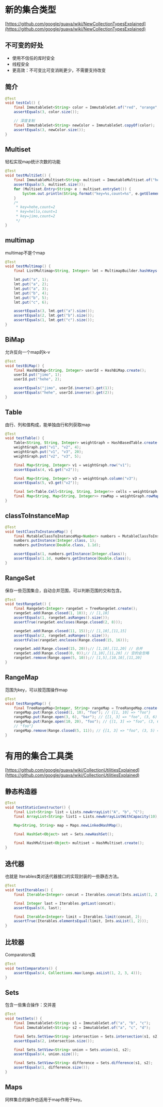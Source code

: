 
# 新的集合类型

[https://github.com/google/guava/wiki/NewCollectionTypesExplained](https://github.com/google/guava/wiki/NewCollectionTypesExplained)

## 不可变的好处

* 使用不信任的库时安全
* 线程安全
* 更高效：不可变比可变消耗更少，不需要支持改变

## 简介

```java
@Test
void testCol() {
    final ImmutableSet<String> color = ImmutableSet.of("red", "orange", "yellow", "red");
    assertEquals(3, color.size());

    // 深度复制
    final ImmutableSet<String> newColor = ImmutableSet.copyOf(color);
    assertEquals(3, newColor.size());
}
```

## Multiset

轻松实现map统计次数的功能
```java
@Test
void testMultiSet() {
    final ImmutableMultiset<String> multiset = ImmutableMultiset.of("hehe", "hello", "jimo", "hehe", "jimo");
    assertEquals(5, multiset.size());
    for (Multiset.Entry<String> e : multiset.entrySet()) {
        System.out.println(String.format("key=%s,count=%s", e.getElement(), e.getCount()));
    }
    /*
     * key=hehe,count=2
     * key=hello,count=1
     * key=jimo,count=2
     */
}
```

## multimap

multimap不是个map

```java
@Test
void testMultimap() {
    final ListMultimap<String, Integer> lmt = MultimapBuilder.hashKeys().arrayListValues().build();

    lmt.put("a", 1);
    lmt.put("a", 2);
    lmt.put("a", 3);
    lmt.put("b", 4);
    lmt.put("b", 5);
    lmt.put("c", 6);

    assertEquals(3, lmt.get("a").size());
    assertEquals(2, lmt.get("b").size());
    assertEquals(1, lmt.get("c").size());
}
```

## BiMap

允许反向一个map的k-v
```java
@Test
void testBiMap() {
    final HashBiMap<String, Integer> userId = HashBiMap.create();
    userId.put("jimo", 1);
    userId.put("hehe", 2);

    assertEquals("jimo", userId.inverse().get(1));
    assertEquals("hehe", userId.inverse().get(2));
}
```

## Table

由行、列和值构成，能单独由行和列获取map

```java
@Test
void testTable() {
    Table<String, String, Integer> weightGraph = HashBasedTable.create();
    weightGraph.put("v1", "v2", 4);
    weightGraph.put("v1", "v3", 20);
    weightGraph.put("v2", "v3", 5);

    final Map<String, Integer> v1 = weightGraph.row("v1");
    assertEquals(4, v1.get("v2"));

    final Map<String, Integer> v3 = weightGraph.column("v3");
    assertEquals(5, v3.get("v2"));

    final Set<Table.Cell<String, String, Integer>> cells = weightGraph.cellSet();
    final Map<String, Map<String, Integer>> rowMap = weightGraph.rowMap();
}
```

## classToInstanceMap

```java
@Test
void testClassToInstanceMap() {
    final MutableClassToInstanceMap<Number> numbers = MutableClassToInstanceMap.create();
    numbers.putInstance(Integer.class, 1);
    numbers.putInstance(Double.class, 1.1d);

    assertEquals(1, numbers.getInstance(Integer.class));
    assertEquals(1.1d, numbers.getInstance(Double.class));
}
```

## RangeSet

保存一些范围集合，自动合并范围，可以判断范围的交和包含。
```java
@Test
void testRangeSet() {
    final RangeSet<Integer> rangeSet = TreeRangeSet.create();
    rangeSet.add(Range.closed(1, 10)); // [1,10]
    assertEquals(1, rangeSet.asRanges().size());
    assertTrue(rangeSet.encloses(Range.closed(2, 8)));

    rangeSet.add(Range.closed(11, 15));// [1,10],[11,15]
    assertEquals(2, rangeSet.asRanges().size());
    assertFalse(rangeSet.encloses(Range.closed(15, 16)));

    rangeSet.add(Range.closed(15, 20));// [1,10],[11,20] // 合并
    rangeSet.add(Range.closed(0, 0));// [1,10],[11,20] // 空的会忽略
    rangeSet.remove(Range.open(5, 10));// [1,5],[10,10],[11,20]
}
```

## RangeMap

范围为key，可以按范围操作map
```java
@Test
void testRangeMap() {
    final TreeRangeMap<Integer, String> rangeMap = TreeRangeMap.create();
    rangeMap.put(Range.closed(1, 10), "foo"); // {[1, 10] => "foo"}
    rangeMap.put(Range.open(3, 6), "bar"); // {[1, 3] => "foo", (3, 6) => "bar", [6, 10] => "foo"}
    rangeMap.put(Range.open(10, 20), "foo"); // {[1, 3] => "foo", (3, 6) => "bar", [6, 10] => "foo", (10, 20) =>
    // "foo"}
    rangeMap.remove(Range.closed(5, 11)); // {[1, 3] => "foo", (3, 5) => "bar", (11, 20) => "foo"}
}
```

# 有用的集合工具类

[https://github.com/google/guava/wiki/CollectionUtilitiesExplained](https://github.com/google/guava/wiki/CollectionUtilitiesExplained)

## 静态构造器

```java
@Test
void testStaticConstructor() {
    final List<String> list = Lists.newArrayList("A", "b", "C");
    final ArrayList<String> list1 = Lists.newArrayListWithCapacity(10);

    Map<String, String> map = Maps.newLinkedHashMap();

    final HashSet<Object> set = Sets.newHashSet();

    final HashMultiset<Object> multiset = HashMultiset.create();
}
```

## 迭代器

也就是 Iterables类对迭代器接口的实现封装的一些静态方法。

```java
@Test
void testIterables() {
    final Iterable<Integer> concat = Iterables.concat(Ints.asList(1, 2, 3), Ints.asList(4, 5, 6));

    final Integer last = Iterables.getLast(concat);
    assertEquals(6, last);

    final Iterable<Integer> limit = Iterables.limit(concat, 2);
    assertTrue(Iterables.elementsEqual(limit, Ints.asList(1, 2)));
}
```

## 比较器

Comparators类

```java
@Test
void testComparators() {
    assertEquals(4, Collections.max(Longs.asList(1, 2, 3, 4)));
}
```

## Sets

包含一些集合操作：交并差

```java
@Test
void testSets() {
    final ImmutableSet<String> s1 = ImmutableSet.of("a", "b", "c");
    final ImmutableSet<String> s2 = ImmutableSet.of("a", "c", "d");

    final Sets.SetView<String> intersection = Sets.intersection(s1, s2);
    assertEquals(2, intersection.size());

    final Sets.SetView<String> union = Sets.union(s1, s2);
    assertEquals(4, union.size());

    final Sets.SetView<String> difference = Sets.difference(s1, s2);
    assertEquals(1, difference.size());
}
```


## Maps

同样集合的操作也适用于map作用于key。



